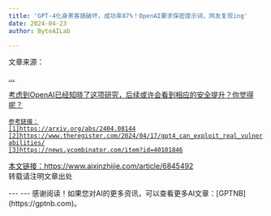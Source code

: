 ```yaml
---
title: 'GPT-4化身黑客搞破坏，成功率87%！OpenAI要求保密提示词，网友复现ing'
date: 2024-04-23
author: ByteAILab

---
```


<div class="article-content__container" data-v-0aea98aa="" data-v-7f057cc4=""><div class="bbt-html" data-v-7f057cc4=""><div class="ne-render-content" data-editby="ne">
<p>文章来源：<a href="https://mp.

---
weixin.qq.com/s/l1FE38CV2USLhStE29aF5Q" rel="noopener nofollow" target="_blank">量子位</a></p>
...
<p>考虑到OpenAI已经知晓了这项研究，后续或许会看到相应的安全提升？你觉得呢？</p>
<p><code>参考链接：<br/>[1]https://arxiv.org/abs/2404.08144<br/>[2]https://www.theregister.com/2024/04/17/gpt4_can_exploit_real_vulnerabilities/<br/>[3]https://news.ycombinator.com/item?id=40101846</code></p>
</div></div> <!-- --> <div class="bbt-html" data-v-7f057cc4=""><p data-v-7f057cc4="">
      本文链接：<a data-v-7f057cc4="" href="https://www.aixinzhijie.com/article/6845492">https://www.aixinzhijie.com/article/6845492</a><br data-v-7f057cc4=""/>
      转载请注明文章出处
    </p></div></div>
---
---
感谢阅读！如果您对AI的更多资讯，可以查看更多AI文章：[GPTNB](https://gptnb.com)。